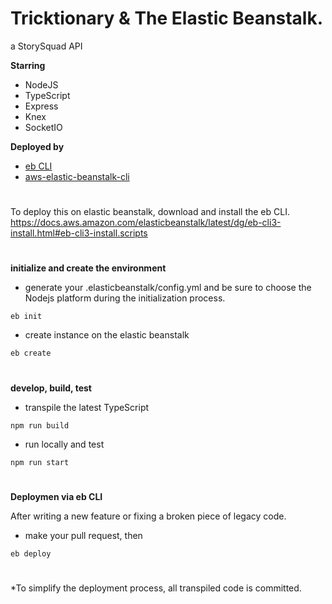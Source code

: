 # Tricktionary & The Elastic Beanstalk.

a StorySquad API

**Starring**
- NodeJS
- TypeScript
- Express
- Knex
- SocketIO

**Deployed by**
- [eb CLI](https://docs.aws.amazon.com/elasticbeanstalk/latest/dg/eb-cli3-install.html)
- [aws-elastic-beanstalk-cli](https://github.com/marketplace/actions/aws-elastic-beanstalk-cli)

#

To deploy this on elastic beanstalk, download and install the eb CLI. https://docs.aws.amazon.com/elasticbeanstalk/latest/dg/eb-cli3-install.html#eb-cli3-install.scripts
#

**initialize and create the environment**

- generate your .elasticbeanstalk/config.yml and be sure to choose the Nodejs platform during the initialization process.
```
eb init
```
- create instance on the elastic beanstalk
```
eb create
```
# 

**develop, build, test**
- transpile the latest TypeScript
```
npm run build
```
- run locally and test
```
npm run start
```
#
**Deploymen via eb CLI**

After writing a new feature or fixing a broken piece of legacy code.

- make your pull request, then
```
eb deploy
```

#

*To simplify the deployment process, all transpiled code is committed.
